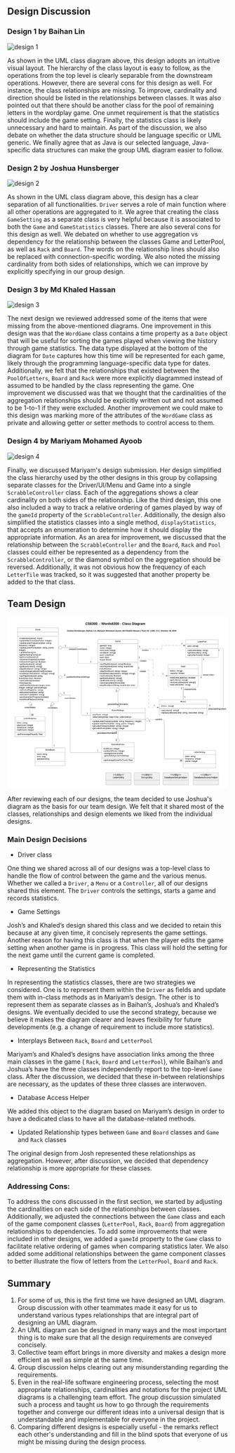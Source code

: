 ## Design Discussion


### Design 1 by Baihan Lin

![design 1](../Design-Individual/blin300/design.png)

As shown in the UML class diagram above, this design adopts an intuitive visual layout. The hierarchy of the class layout is easy to follow, as the operations from the top level is clearly separable from the downstream operations. However, there are several cons for this design as well. For instance, the class relationships are missing. To improve, cardinality and direction should be listed in the relationships between classes. It was also pointed out that there should be another class for the pool of remaining letters in the wordplay game. One unmet requirement is that the statistics should include the game setting. Finally, the statistics class is likely unnecessary and hard to maintain. As part of the discussion, we also debate on whether the data structure should be language specific or UML generic. We finally agree that as Java is our selected language, Java-specific data structures can make the group UML diagram easier to follow.


### Design 2 by Joshua Hunsberger

![design 2](../Design-Individual/jhunsberger3/design.png)

As shown in the UML class diagram above, this design has a clear separation of all functionalities. `Driver` serves a role of main function where all other operations are aggregated to it. We agree that creating the class `GameSetting` as a separate class is very helpful because it is associated to both the `Game` and `GameStatistics` classes. There are also several cons for this design as well. We debated on whether to use aggregation vs dependency for the relationship between the classes Game and LetterPool, as well as `Rack` and `Board`. The words on the relationship lines should also be replaced with connection-specific wording. We also noted the missing cardinality from both sides of relationships, which we can improve by explicitly specifying in our group design.

### Design 3 by Md Khaled Hassan

![design 3](../Design-Individual/mhassan49/design.png)

The next design we reviewed addressed some of the items that were missing from the above-mentioned diagrams. One improvement in this design was that the `WordGame` class contains a time property as a `Date` object that will be useful for sorting the games played when viewing the history through game statistics. The data type displayed at the bottom of the diagram for `Date` captures how this time will be represented for each game, likely through the programming language-specific data type for dates. Additionally, we felt that the relationships that existed between the `PoolOfLetters`, `Board` and `Rack` were more explicitly diagrammed instead of assumed to be handled by the class representing the game. One improvement we discussed was that we thought that the cardinalities of the aggregation relationships should be explicitly written out and not assumed to be 1-to-1 if they were excluded. Another improvement we could make to this design was marking more of the attributes of the `WordGame` class as private and allowing getter or setter methods to control access to them.

### Design 4 by Mariyam Mohamed Ayoob

![design 4](../Design-Individual/mayoob3/design.png)

Finally, we discussed Mariyam's design submission. Her design simplified the class hierarchy used by the other designs in this group by collapsing separate classes for the Driver/UI/Menu and Game into a single `ScrabbleController` class.  Each of the aggregations shows a clear cardinality on both sides of the relationship.  Like the third design, this one also included a way to track a relative ordering of games played by way of the `gameId` property of the `ScrabbleController`.  Additionally, the design also simplified the statistics classes into a single method, `displayStatistics`, that accepts an enumeration to determine how it should display the appropriate information.
As an area for improvement, we discussed that the relationship between the `ScrabbleController` and the `Board`, `Rack` and `Pool` classes could either be represented as a dependency from the `ScrabbleController`, or the diamond symbol on the aggregation should be reversed.  Additionally, it was not obvious how the frequency of each `LetterTile` was tracked, so it was suggested that another property be added to the that class.

## Team Design

![team design](./design.png)

After reviewing each of our designs, the team decided to use Joshua's diagram as the basis for our team design.  We felt that it shared most of the classes, relationships and design elements we liked from the individual designs.

### Main Design Decisions

- Driver class

One thing we shared across all of our designs was a top-level class to handle the flow of control between the game and the various menus.  Whether we called a `Driver`, a `Menu` or a `Controller`, all of our designs shared this element. The `Driver` controls the settings, starts a game and records statistics.

- Game Settings

Josh’s and Khaled’s design shared this class and we decided to retain this because at any given time, it concisely represents the game settings. Another reason for having this class is that when the player edits the game setting when another game is in progress. This class will hold the setting for the next game until the current game is completed.

- Representing the Statistics

In representing the statistics classes, there are two strategies we considered. One is to represent them within the `Driver` as fields and update them with in-class methods as in Mariyam’s design. The other is to represent them as separate classes as in Baihan’s, Joshua’s and Khaled’s designs. We eventually decided to use the second strategy, because we believe it makes the diagram clearer and leaves flexibility for future developments (e.g. a change of requirement to include more statistics).

- Interplays Between `Rack`, `Board` and `LetterPool`

Mariyam’s and Khaled’s designs have association links among the three main classes in the game ( `Rack`, `Board` and `LetterPool`), while Baihan’s and Joshua’s have the three classes independently report to the top-level `Game` class. After the discussion, we decided that these in-between relationships are necessary, as the updates of these three classes are interwoven.

- Database Access Helper

We added this object to the diagram based on Mariyam’s design in order to have a dedicated class to have all the database-related methods.

- Updated Relationship types between `Game` and  `Board` classes and `Game` and `Rack` classes

The original design from Josh represented these relationships as aggregation. However, after discussion, we decided that dependency relationship is more appropriate for these classes.


### Addressing Cons:

To address the cons discussed in the first section, we started by adjusting the cardinalities on each side of the relationships between classes.  Additionally, we adjusted the connections between the `Game` class and each of the game component classes (`LetterPool`, `Rack`, `Board`) from aggregation relationships to dependencies.  To add some improvements that were included in other designs, we added a `gameId` property to the `Game` class to facilitate relative ordering of games when comparing statistics later.  We also added some additional relationships between the game component classes to better illustrate the flow of letters from the `LetterPool`, `Board` and `Rack`.


## Summary
1. For some of us, this is the first time we have designed an UML diagram. Group discussion with other teammates made it easy for us to understand various types relationships that are integral part of designing an UML diagram.
2. An UML diagram can be designed in many ways and the most important thing is to make sure that all the design requirements are conveyed concisely.
3. Collective team effort brings in more diversity and makes a design more efficient as well as simple at the same time.
4. Group discussion helps clearing out any misunderstanding regarding the requirements.
5. Even in the real-life software engineering process, selecting the most appropriate relationships, cardinalities and notations for the project UML diagrams is a challenging team effort. The group discussion simulated such a process and taught us how to go through the requirements together and converge our different ideas into a universal design that is understandable and implementable for everyone in the project.
6. Comparing different designs is especially useful - the remarks reflect each other's understanding and fill in the blind spots that everyone of us might be missing during the design process.


